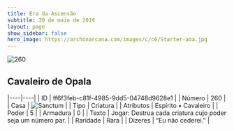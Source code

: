 ```yaml
---
title: Era da Ascensão
subtitle: 30 de maio de 2019
layout: page
show_sidebar: false
hero_image: https://archonarcana.com/images/c/c6/Starter-aoa.jpg
---
```


![260](https://cdn.keyforgegame.com/media/card_front/pt/435_260_8Q7G6RFXJ7GP_pt.png)

## Cavaleiro de Opala

|----|----|
| ID | ff6f3feb-c81f-4985-9dd5-04748d9628e1 |
| Número | 260 |
| Casa | ![Sanctum](https://archonarcana.com/images/thumb/c/c7/Sanctum.png/22px-Sanctum.png "Santuário") |
| Tipo | Criatura |
| Atributos | Espírito • Cavaleiro |
| Poder | 5 |
| Armadura | 0 |
| Texto | Jogar: Destrua cada criatura cujo poder seja um número par. |
| Raridade | Rara |
| Dizeres | “Eu não cederei.” |